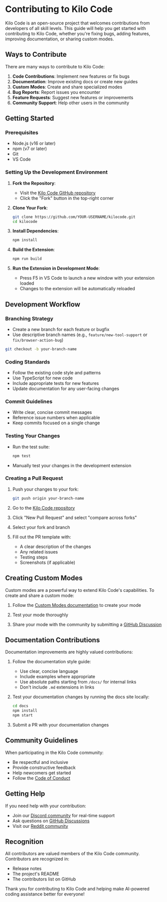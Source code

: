 # Contributing to Kilo Code

Kilo Code is an open-source project that welcomes contributions from developers of all skill levels. This guide will help you get started with contributing to Kilo Code, whether you're fixing bugs, adding features, improving documentation, or sharing custom modes.

## Ways to Contribute

There are many ways to contribute to Kilo Code:

1. **Code Contributions**: Implement new features or fix bugs
2. **Documentation**: Improve existing docs or create new guides
3. **Custom Modes**: Create and share specialized modes
4. **Bug Reports**: Report issues you encounter
5. **Feature Requests**: Suggest new features or improvements
6. **Community Support**: Help other users in the community

## Getting Started

### Prerequisites

- Node.js (v16 or later)
- npm (v7 or later)
- Git
- VS Code

### Setting Up the Development Environment

1. **Fork the Repository**:
   - Visit the [Kilo Code GitHub repository](https://github.com/Kilo-Org/kilocode)
   - Click the "Fork" button in the top-right corner

2. **Clone Your Fork**:
   ```bash
   git clone https://github.com/YOUR-USERNAME/kilocode.git
   cd kilocode
   ```

3. **Install Dependencies**:
   ```bash
   npm install
   ```

4. **Build the Extension**:
   ```bash
   npm run build
   ```

5. **Run the Extension in Development Mode**:
   - Press F5 in VS Code to launch a new window with your extension loaded
   - Changes to the extension will be automatically reloaded

## Development Workflow

### Branching Strategy

- Create a new branch for each feature or bugfix
- Use descriptive branch names (e.g., `feature/new-tool-support` or `fix/browser-action-bug`)

```bash
git checkout -b your-branch-name
```

### Coding Standards

- Follow the existing code style and patterns
- Use TypeScript for new code
- Include appropriate tests for new features
- Update documentation for any user-facing changes

### Commit Guidelines

- Write clear, concise commit messages
- Reference issue numbers when applicable
- Keep commits focused on a single change

### Testing Your Changes

- Run the test suite:
  ```bash
  npm test
  ```
- Manually test your changes in the development extension

### Creating a Pull Request

1. Push your changes to your fork:
   ```bash
   git push origin your-branch-name
   ```

2. Go to the [Kilo Code repository](https://github.com/Kilo-Org/kilocode)

3. Click "New Pull Request" and select "compare across forks"

4. Select your fork and branch

5. Fill out the PR template with:
   - A clear description of the changes
   - Any related issues
   - Testing steps
   - Screenshots (if applicable)

## Creating Custom Modes

Custom modes are a powerful way to extend Kilo Code's capabilities. To create and share a custom mode:

1. Follow the [Custom Modes documentation](/features/custom-modes) to create your mode

2. Test your mode thoroughly

3. Share your mode with the community by submitting a [GitHub Discussion](https://github.com/Kilo-Org/kilocode/discussions)

## Documentation Contributions

Documentation improvements are highly valued contributions:

1. Follow the documentation style guide:
   - Use clear, concise language
   - Include examples where appropriate
   - Use absolute paths starting from `/docs/` for internal links
   - Don't include `.md` extensions in links

2. Test your documentation changes by running the docs site locally:
   ```bash
   cd docs
   npm install
   npm start
   ```

3. Submit a PR with your documentation changes

## Community Guidelines

When participating in the Kilo Code community:

- Be respectful and inclusive
- Provide constructive feedback
- Help newcomers get started
- Follow the [Code of Conduct](https://github.com/Kilo-Org/kilocode/blob/main/CODE_OF_CONDUCT.md)

## Getting Help

If you need help with your contribution:

- Join our [Discord community](https://kilocode.ai/discord) for real-time support
- Ask questions on [GitHub Discussions](https://github.com/Kilo-Org/kilocode/discussions)
- Visit our [Reddit community](https://www.reddit.com/r/KiloCode)

## Recognition

All contributors are valued members of the Kilo Code community. Contributors are recognized in:

- Release notes
- The project's README
- The contributors list on GitHub

Thank you for contributing to Kilo Code and helping make AI-powered coding assistance better for everyone!